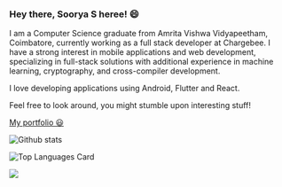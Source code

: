 ### Hey there, Soorya S heree! 😄

I am a Computer Science graduate from Amrita Vishwa Vidyapeetham, Coimbatore, currently working as a full stack developer at Chargebee. I have a strong interest in mobile applications and web development, specializing in full-stack solutions with additional experience in machine learning, cryptography, and cross-compiler development.

I love developing applications using Android, Flutter and React.

Feel free to look around, you might stumble upon interesting stuff!

<a text-decoration="none" href="https://sooryasrajan.netlify.app/"> My portfolio 😃</a>

![Github stats](https://github-readme-stats.vercel.app/api?username=SooryaSRajan&theme=tokyonight&show_icons=true&count_private=true)
<br>

![Top Languages Card](https://github-readme-stats.vercel.app/api/top-langs/?username=SooryaSRajan&hide=Jupyter%20Notebook,CSS)
<br>

![](https://komarev.com/ghpvc/?username=SooryaSRajan&color=0a638e)
<br>
